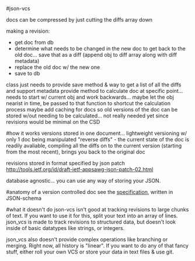 #json-vcs

docs can be compressed by just cutting the diffs array down

making a revision:
 - get doc from db
 - determine what needs to be changed in the new doc to get back to the old doc... save that as a diff (append obj to diff array along with diff metadata)
 - replace the old doc w/ the new one
 - save to db

class just needs to provide save method & way to get a list of all the diffs
and support metadata
provide method to calculate doc at specific point... needs to start w/ current obj and work backwards... maybe let the obj nearist in time, be passed to that function to shortcut the calculation process
maybe add caching for docs so old versions of the doc can be stored w/out needing to be calculated... not really needed yet since revisions would be minimal on the CSD

#how it works
versions stored in one document... lightweight versioning w/ only 1 doc being manipulated
"reverse diffs" - the current state of the doc is readily avaliable, compiling all the diffs on to the current version (starting from the most recent), brings you back to the original doc

revisions stored in format specified by json patch http://tools.ietf.org/id/draft-ietf-appsawg-json-patch-02.html

database agnostic... you can use any way of storing your JSON.

#anatomy of a version controlled doc
see the [specification](./json-vcs/blob/master/docs/document.schema.json), written in JSON-schema

#what it doesn't do
json-vcs isn't good at tracking revisions to large chunks of text. If you want to use it for this, split your text into an array of lines. json_vcs is made to track revisions to structured data, but doesn't look inside of basic datatypes like strings, or integers.

json_vcs also doesn't provide complex operations like branching or merging. Right now, all history is "linear". If you want to do any of that fancy stuff, either roll your own VCS or store your data in text files & use git.